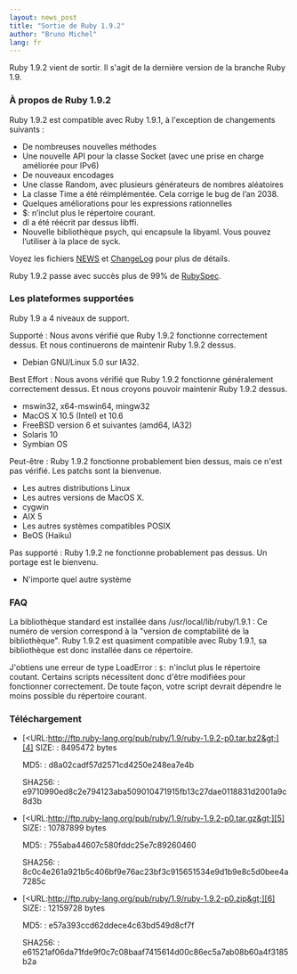 ```yaml
---
layout: news_post
title: "Sortie de Ruby 1.9.2"
author: "Bruno Michel"
lang: fr
---
```


Ruby 1.9.2 vient de sortir. Il s\'agit de la dernière version de la branche Ruby 1.9.

### À propos de Ruby 1.9.2

Ruby 1.9.2 est compatible avec Ruby 1.9.1, à l\'exception de changements
suivants :

* De nombreuses nouvelles méthodes
* Une nouvelle API pour la classe Socket (avec une prise en charge
  améliorée pour IPv6)
* De nouveaux encodages
* Une classe Random, avec plusieurs générateurs de nombres aléatoires
* La classe Time a été réimplémentée. Cela corrige le bug de l’an 2038.
* Quelques améliorations pour les expressions rationnelles
* $: n’inclut plus le répertoire courant.
* dl a été réécrit par dessus libffi.
* Nouvelle bibliothèque psych, qui encapsule la libyaml. Vous pouvez
  l’utiliser à la place de syck.

Voyez les fichiers [NEWS][1] et [ChangeLog][2] pour plus de détails.

Ruby 1.9.2 passe avec succès plus de 99% de [RubySpec][3].

### Les plateformes supportées

Ruby 1.9 a 4 niveaux de support.

Supporté
: Nous avons vérifié que Ruby 1.9.2 fonctionne correctement dessus. Et
  nous continuerons de maintenir Ruby 1.9.2 dessus.

  * Debian GNU/Linux 5.0 sur IA32.

Best Effort
: Nous avons vérifié que Ruby 1.9.2 fonctionne généralement correctement
  dessus. Et nous croyons pouvoir maintenir Ruby 1.9.2 dessus.

  * mswin32, x64-mswin64, mingw32
  * MacOS X 10.5 (Intel) et 10.6
  * FreeBSD version 6 et suivantes (amd64, IA32)
  * Solaris 10
  * Symbian OS

Peut-être
: Ruby 1.9.2 fonctionne probablement bien dessus, mais ce n\'est pas
  vérifié. Les patchs sont la bienvenue.

  * Les autres distributions Linux
  * Les autres versions de MacOS X.
  * cygwin
  * AIX 5
  * Les autres systèmes compatibles POSIX
  * BeOS (Haiku)

Pas supporté
: Ruby 1.9.2 ne fonctionne probablement pas dessus. Un portage est le
  bienvenu.

  * N\'importe quel autre système

### FAQ

La bibliothèque standard est installée dans /usr/local/lib/ruby/1.9.1
: Ce numéro de version correspond à la \"version de comptabilité de la
  bibliothèque\". Ruby 1.9.2 est quasiment compatible avec Ruby 1.9.1,
  sa bibliothèque est donc installée dans ce répertoire.

J\'obtiens une erreur de type LoadError
: `$:` n\'inclut plus le répertoire coutant. Certains scripts
  nécessitent donc d\'être modifiées pour fonctionner correctement. De
  toute façon, votre script devrait dépendre le moins possible du
  répertoire courant.

### Téléchargement

* [&lt;URL:http://ftp.ruby-lang.org/pub/ruby/1.9/ruby-1.9.2-p0.tar.bz2&gt;][4]
  SIZE:
  : 8495472 bytes

  MD5:
  : d8a02cadf57d2571cd4250e248ea7e4b

  SHA256:
  : e9710990ed8c2e794123aba509010471915fb13c27dae0118831d2001a9c8d3b

* [&lt;URL:http://ftp.ruby-lang.org/pub/ruby/1.9/ruby-1.9.2-p0.tar.gz&gt;][5]
  SIZE:
  : 10787899 bytes

  MD5:
  : 755aba44607c580fddc25e7c89260460

  SHA256:
  : 8c0c4e261a921b5c406bf9e76ac23bf3c915651534e9d1b9e8c5d0bee4a7285c

* [&lt;URL:http://ftp.ruby-lang.org/pub/ruby/1.9/ruby-1.9.2-p0.zip&gt;][6]
  SIZE:
  : 12159728 bytes

  MD5:
  : e57a393ccd62ddece4c63bd549d8cf7f

  SHA256:
  : e61521af06da71fde9f0c7c08baaf7415614d00c86ec5a7ab08b60a4f3185b2a



[1]: http://svn.ruby-lang.org/repos/ruby/tags/v1_9_2_0/NEWS
[2]: http://svn.ruby-lang.org/repos/ruby/tags/v1_9_2_0/ChangeLog
[3]: http://www.rubyspec.org
[4]: http://ftp.ruby-lang.org/pub/ruby/1.9/ruby-1.9.2-p0.tar.bz2
[5]: http://ftp.ruby-lang.org/pub/ruby/1.9/ruby-1.9.2-p0.tar.gz
[6]: http://ftp.ruby-lang.org/pub/ruby/1.9/ruby-1.9.2-p0.zip
